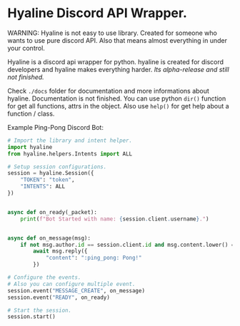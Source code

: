 # Hyaline Discord API Wrapper.
WARNING: Hyaline is not easy to use library. Created for someone who wants to use pure discord API. Also that means almost everything in under your control.

Hyaline is a discord api wrapper for python. hyaline is created for discord developers and hyaline makes everything harder. *Its alpha-release and still not finished.*

Check `./docs` folder for documentation and more informations about hyaline. Documentation is not finished. You can use python `dir()` function for get all functions, attrs in the object. Also use `help()` for get help about a function / class.

Example Ping-Pong Discord Bot:
```py
# Import the library and intent helper.
import hyaline
from hyaline.helpers.Intents import ALL

# Setup session configurations.
session = hyaline.Session({
    "TOKEN": "token",
    "INTENTS": ALL
})


async def on_ready(_packet):
    print(f"Bot Started with name: {session.client.username}.")


async def on_message(msg):
    if not msg.author.id == session.client.id and msg.content.lower() == "ping":
        await msg.reply({
            "content": ":ping_pong: Pong!"
        })

# Configure the events.
# Also you can configure multiple event.
session.event("MESSAGE_CREATE", on_message)
session.event("READY", on_ready)

# Start the session.
session.start()
```